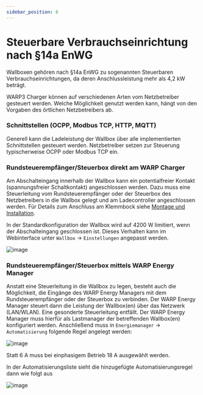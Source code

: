 ```yaml
---
sidebar_position: 6
---
```


# Steuerbare Verbrauchseinrichtung nach §14a EnWG

Wallboxen gehören nach §14a EnWG zu sogenannten Steuerbaren
Verbrauchseinrichtungen, da deren Anschlussleistung mehr als 4,2 kW
beträgt.

WARP3 Charger können auf verschiedenen Arten vom Netzbetreiber gesteuert
werden. Welche Möglichkeit genutzt werden kann, hängt von den Vorgaben
des örtlichen Netzbetreibers ab.

### Schnittstellen (OCPP, Modbus TCP, HTTP, MQTT)

Generell kann die Ladeleistung der Wallbox über alle implementierten
Schnittstellen gesteuert werden. Netzbetreiber setzen
zur Steuerung typischerweise OCPP oder Modbus TCP ein.

### Rundsteuerempfänger/Steuerbox direkt am WARP Charger

Am Abschalteingang innerhalb der Wallbox kann ein potentialfreier
Kontakt (spannungsfreier Schaltkontakt) angeschlossen werden. Dazu muss
eine Steuerleitung vom Rundsteuerempfänger oder der Steuerbox des
Netzbetreibers in die Wallbox gelegt und am Ladecontroller angeschlossen
werden. Für Details zum Anschluss am Klemmbock siehe
[Montage und Installation](/docs/warp_charger/assembly_and_installation.md#evse-klemmblock--abschalteingang).

In der Standardkonfiguration der Wallbox wird auf 4200 W limitiert, wenn
der Abschalteingang geschlossen ist. Dieses Verhalten kann im
Webinterface unter `Wallbox` -> `Einstellungen` angepasst
werden.

![image](/img/first_steps/14enwg_input.png)

### Rundsteuerempfänger/Steuerbox mittels WARP Energy Manager

Anstatt eine Steuerleitung in die Wallbox zu legen, besteht auch die
Möglichkeit, die Eingänge des WARP Energy Managers mit dem
Rundsteuerempfänger oder der Steuerbox zu verbinden. Der WARP Energy
Manager steuert dann die Leistung der Wallbox(en) über das Netzwerk
(LAN/WLAN). Eine gesonderte Steuerleitung entfällt. Der WARP Energy
Manager muss hierfür als Lastmanager der betreffenden Wallbox(en)
konfiguriert werden. Anschließend muss in `Energiemanager` ->
`Automatisierung` folgende Regel angelegt werden:

![image](/img/first_steps/14enwg_wem_add_rule.png)

Statt 6 A muss bei einphasigem Betrieb 18 A ausgewählt werden.

In der Automatisierungsliste sieht die hinzugefügte Automatisierungsregel
dann wie folgt aus

![image](/img/first_steps/14enwg_wem_rule_added.png)
